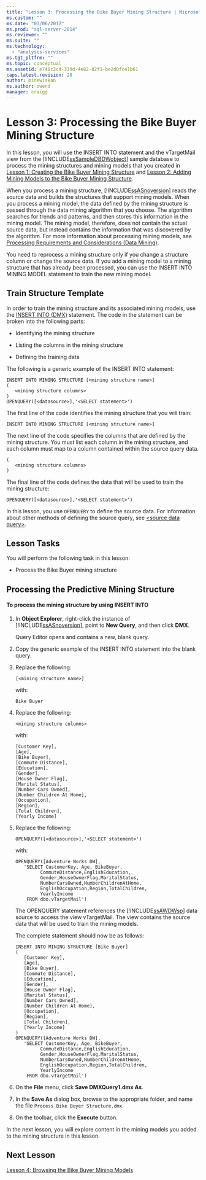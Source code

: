 ```yaml
---
title: "Lesson 3: Processing the Bike Buyer Mining Structure | Microsoft Docs"
ms.custom: ""
ms.date: "03/06/2017"
ms.prod: "sql-server-2014"
ms.reviewer: ""
ms.suite: ""
ms.technology: 
  - "analysis-services"
ms.tgt_pltfrm: ""
ms.topic: conceptual
ms.assetid: e748c2cd-339d-4e82-82f1-be2d0fc41b61
caps.latest.revision: 28
author: minewiskan
ms.author: owend
manager: craigg
---
```

# Lesson 3: Processing the Bike Buyer Mining Structure
  In this lesson, you will use the INSERT INTO statement and the vTargetMail view from the [!INCLUDE[ssSampleDBDWobject](../includes/sssampledbdwobject-md.md)] sample database to process the mining structures and mining models that you created in [Lesson 1: Creating the Bike Buyer Mining Structure](../../2014/tutorials/lesson-1-creating-the-bike-buyer-mining-structure.md) and [Lesson 2: Adding Mining Models to the Bike Buyer Mining Structure](../../2014/tutorials/lesson-2-adding-mining-models-to-the-bike-buyer-mining-structure.md).  
  
 When you process a mining structure, [!INCLUDE[ssASnoversion](../includes/ssasnoversion-md.md)] reads the source data and builds the structures that support mining models. When you process a mining model, the data defined by the mining structure is passed through the data mining algorithm that you choose. The algorithm searches for trends and patterns, and then stores this information in the mining model. The mining model, therefore, does not contain the actual source data, but instead contains the information that was discovered by the algorithm. For more information about processing mining models, see [Processing Requirements and Considerations &#40;Data Mining&#41;](../../2014/analysis-services/data-mining/processing-requirements-and-considerations-data-mining.md).  
  
 You need to reprocess a mining structure only if you change a structure column or change the source data. If you add a mining model to a mining structure that has already been processed, you can use the INSERT INTO MINING MODEL statement to train the new mining model.  
  
## Train Structure Template  
 In order to train the mining structure and its associated mining models, use the [INSERT INTO &#40;DMX&#41;](/sql/dmx/insert-into-dmx) statement. The code in the statement can be broken into the following parts:  
  
-   Identifying the mining structure  
  
-   Listing the columns in the mining structure  
  
-   Defining the training data  
  
 The following is a generic example of the INSERT INTO statement:  
  
```  
INSERT INTO MINING STRUCTURE [<mining structure name>]  
(  
   <mining structure columns>  
)  
OPENQUERY([<datasource>],'<SELECT statement>')  
```  
  
 The first line of the code identifies the mining structure that you will train:  
  
```  
INSERT INTO MINING STRUCTURE [<mining structure name>]  
```  
  
 The next line of the code specifies the columns that are defined by the mining structure. You must list each column in the mining structure, and each column must map to a column contained within the source query data.  
  
```  
(  
   <mining structure columns>  
)  
```  
  
 The final line of the code defines the data that will be used to train the mining structure:  
  
```  
OPENQUERY([<datasource>],'<SELECT statement>')  
```  
  
 In this lesson, you use `OPENQUERY` to define the source data. For information about other methods of defining the source query, see [&#60;source data query&#62;](/sql/dmx/source-data-query).  
  
## Lesson Tasks  
 You will perform the following task in this lesson:  
  
-   Process the Bike Buyer mining structure  
  
## Processing the Predictive Mining Structure  
  
#### To process the mining structure by using INSERT INTO  
  
1.  In **Object Explorer**, right-click the instance of [!INCLUDE[ssASnoversion](../includes/ssasnoversion-md.md)], point to **New Query**, and then click **DMX**.  
  
     Query Editor opens and contains a new, blank query.  
  
2.  Copy the generic example of the INSERT INTO statement into the blank query.  
  
3.  Replace the following:  
  
    ```  
    [<mining structure name>]   
    ```  
  
     with:  
  
    ```  
    Bike Buyer  
    ```  
  
4.  Replace the following:  
  
    ```  
    <mining structure columns>  
    ```  
  
     with:  
  
    ```  
    [Customer Key],  
    [Age],  
    [Bike Buyer],  
    [Commute Distance],  
    [Education],  
    [Gender],  
    [House Owner Flag],  
    [Marital Status],  
    [Number Cars Owned],  
    [Number Children At Home],  
    [Occupation],  
    [Region],  
    [Total Children],  
    [Yearly Income]  
    ```  
  
5.  Replace the following:  
  
    ```  
    OPENQUERY([<datasource>],'<SELECT statement>')  
    ```  
  
     with:  
  
    ```  
    OPENQUERY([Adventure Works DW],  
       'SELECT CustomerKey, Age, BikeBuyer,  
             CommuteDistance,EnglishEducation,  
             Gender,HouseOwnerFlag,MaritalStatus,  
             NumberCarsOwned,NumberChildrenAtHome,   
             EnglishOccupation,Region,TotalChildren,  
             YearlyIncome   
        FROM dbo.vTargetMail')  
    ```  
  
     The OPENQUERY statement references the [!INCLUDE[ssAWDWsp](../includes/ssawdwsp-md.md)] data source to access the view vTargetMail. The view contains the source data that will be used to train the mining models.  
  
     The complete statement should now be as follows:  
  
    ```  
    INSERT INTO MINING STRUCTURE [Bike Buyer]  
    (  
       [Customer Key],  
       [Age],  
       [Bike Buyer],  
       [Commute Distance],  
       [Education],  
       [Gender],  
       [House Owner Flag],  
       [Marital Status],  
       [Number Cars Owned],  
       [Number Children At Home],  
       [Occupation],  
       [Region],  
       [Total Children],  
       [Yearly Income]     
    )  
    OPENQUERY([Adventure Works DW],  
       'SELECT CustomerKey, Age, BikeBuyer,  
             CommuteDistance,EnglishEducation,  
             Gender,HouseOwnerFlag,MaritalStatus,  
             NumberCarsOwned,NumberChildrenAtHome,   
             EnglishOccupation,Region,TotalChildren,  
             YearlyIncome   
        FROM dbo.vTargetMail')  
    ```  
  
6.  On the **File** menu, click **Save DMXQuery1.dmx As**.  
  
7.  In the **Save As** dialog box, browse to the appropriate folder, and name the file `Process Bike Buyer Structure.dmx`.  
  
8.  On the toolbar, click the **Execute** button.  
  
 In the next lesson, you will explore content in the mining models you added to the mining structure in this lesson.  
  
## Next Lesson  
 [Lesson 4: Browsing the Bike Buyer Mining Models](../../2014/tutorials/lesson-4-browsing-the-bike-buyer-mining-models.md)  
  
  
